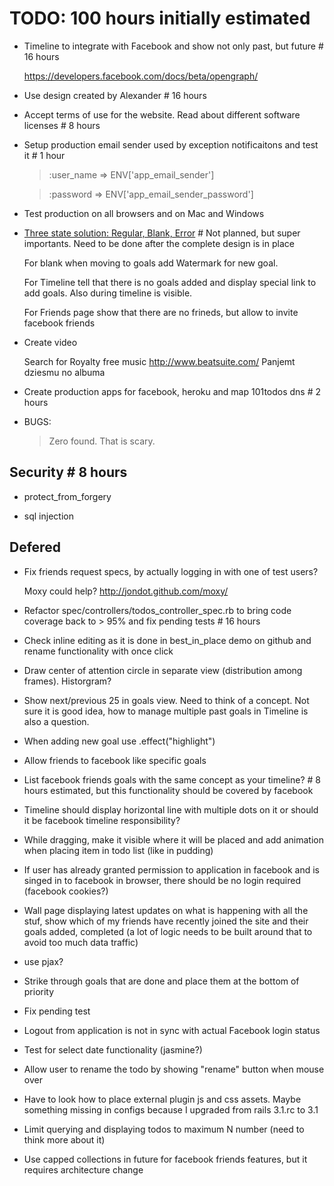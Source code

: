 # TODO: 100 hours initially estimated

*   Timeline to integrate with Facebook and show not only past, but future # 16 hours
    
    https://developers.facebook.com/docs/beta/opengraph/
     
*   Use design created by Alexander # 16 hours

*   Accept terms of use for the website. Read about different software licenses # 8 hours

*   Setup production email sender used by exception notificaitons and test it # 1 hour
    
    >:user_name            => ENV['app_email_sender']
    
    >:password             => ENV['app_email_sender_password']

*   Test production on all browsers and on Mac and Windows

*   [Three state solution: Regular, Blank, Error](http://gettingreal.37signals.com/ch09_Three_State_Solution.php) # Not planned, but super importants. Need to be done after the complete design is in place
    
    For blank when moving to  goals add Watermark for new goal.
    
    For Timeline tell that there is no goals added and display special link to add goals. Also during timeline is visible.
    
    For Friends page show that there are no frineds, but allow to invite facebook friends

*   Create video

    Search for Royalty free music
    http://www.beatsuite.com/
    Panjemt dziesmu no albuma
 
*   Create production apps for facebook, heroku and map 101todos dns # 2 hours

*   BUGS:
    
    > Zero found. That is scary.
    
## Security # 8 hours

*   protect_from_forgery

*   sql injection

## Defered

*   Fix friends request specs, by actually logging in with one of test users?
    
    Moxy could help? http://jondot.github.com/moxy/

*   Refactor spec/controllers/todos_controller_spec.rb to bring code coverage back to > 95% and fix pending tests # 16 hours 

*   Check inline editing as it is done in best_in_place demo on github and rename functionality with once click

*   Draw center of attention circle in separate view (distribution among frames). Historgram?

*   Show next/previous 25 in goals view. Need to think of a concept. Not sure it is good idea, how to manage multiple past goals in Timeline is also a question.

*   When adding new goal use .effect("highlight")

*   Allow friends to facebook like specific goals

*   List facebook friends goals with the same concept as your timeline? # 8 hours estimated, but this functionality should be covered by facebook

*   Timeline should display horizontal line with multiple dots on it or should it be facebook timeline responsibility?

*   While dragging, make it visible where it will be placed and add animation when placing item in todo list (like in pudding)

*   If user has already granted permission to application in facebook and is singed in to facebook in browser, there should be no login required (facebook cookies?)

*   Wall page displaying latest updates on what is happening with all the stuf, show which of my friends have recently joined the site and their goals added, completed (a lot of logic needs to be built around that to avoid too much data traffic)

*   use pjax?

*   Strike through goals that are done and place them at the bottom of priority

*   Fix pending test

*   Logout from application is not in sync with actual Facebook login status

*   Test for select date functionality (jasmine?)

*   Allow user to rename the todo by showing "rename" button when mouse over

*   Have to look how to place external plugin js and css assets. Maybe something missing in configs because I upgraded from rails 3.1.rc to 3.1

*   Limit querying and displaying todos to maximum N number (need to think more about it)

*   Use capped collections in future for facebook friends features, but it requires architecture change
